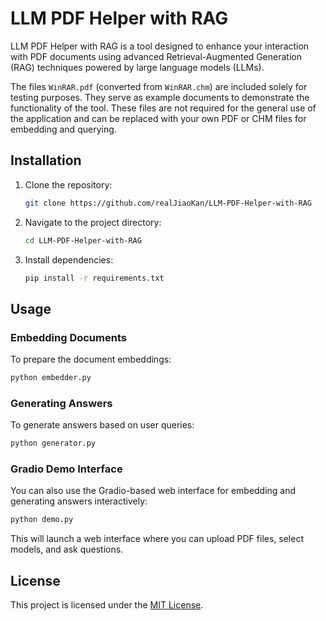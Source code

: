 # LLM PDF Helper with RAG

LLM PDF Helper with RAG is a tool designed to enhance your interaction with PDF documents using advanced Retrieval-Augmented Generation (RAG) techniques powered by large language models (LLMs).

The files `WinRAR.pdf` (converted from `WinRAR.chm`) are included solely for testing purposes. They serve as example documents to demonstrate the functionality of the tool. These files are not required for the general use of the application and can be replaced with your own PDF or CHM files for embedding and querying.

## Installation

1. Clone the repository:
    ```bash
    git clone https://github.com/realJiaoKan/LLM-PDF-Helper-with-RAG
    ```
2. Navigate to the project directory:
    ```bash
    cd LLM-PDF-Helper-with-RAG
    ```
3. Install dependencies:
    ```bash
    pip install -r requirements.txt
    ```

## Usage

### Embedding Documents
To prepare the document embeddings:
```bash
python embedder.py
```

### Generating Answers
To generate answers based on user queries:
```bash
python generator.py
```

### Gradio Demo Interface
You can also use the Gradio-based web interface for embedding and generating answers interactively:
```bash
python demo.py
```
This will launch a web interface where you can upload PDF files, select models, and ask questions.

## License

This project is licensed under the [MIT License](LICENSE).
